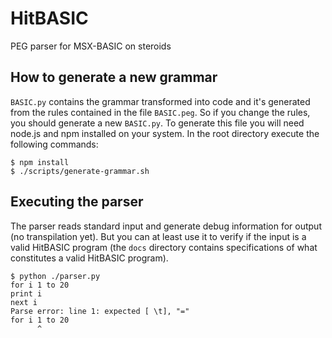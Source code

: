 # HitBASIC
PEG parser for MSX-BASIC on steroids

How to generate a new grammar
-----------------------------

`BASIC.py` contains the grammar transformed into code and it's generated from the rules contained in the file `BASIC.peg`. So if you change the rules, you should generate a new `BASIC.py`. To generate this file you will need node.js and npm installed on your system. In the root directory execute the following commands:

```
$ npm install
$ ./scripts/generate-grammar.sh
```

Executing the parser
--------------------

The parser reads standard input and generate debug information for output (no transpilation yet). But you can at least use it to verify if the input is a valid HitBASIC program (the `docs` directory contains specifications of what constitutes a valid HitBASIC program).

```
$ python ./parser.py
for i 1 to 20
print i
next i
Parse error: line 1: expected [ \t], "="
for i 1 to 20
      ^
```
